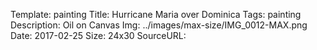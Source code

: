 Template: painting
Title:  Hurricane Maria over Dominica
Tags: painting
Description: Oil on Canvas
Img: ../images/max-size/IMG_0012-MAX.png
Date: 2017-02-25
Size: 24x30
SourceURL: 
    